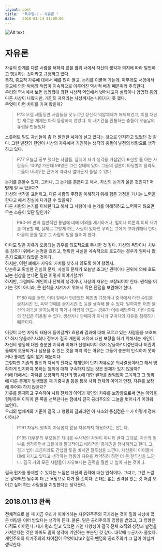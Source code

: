```yaml
---
layout: post
title:  "독후일기 - 자유론 "
date:   2018-01-14 21:00:00
---
```



![Alt text](/home/Jekyll/mysite/Park-Youngjeung.github.io/images/20180114.jpg)


# 자유론

자유의 한계를 다른 사람을 해하지 않을 범위 내에서 자신의 생각과 의지에 따라 발언하고 행동하는 것이라고 규정하고 있다.  
특히, 종교적 자유에 대해서 예를 많이 들고, 논리를 이끌어 가는데, 아무래도 서양에서 종교에 의한 박해와 억압이 지속적으로 이루어진 역사적 배경 때문이라 추측한다.   
우리의 역사에서 보면 성리학에 의한 사상적 억압에서 벗어나고자 실학이나 양명학 등의 다른 사상이 나왔지만, 개인의 자유라는 사상까지는 나아가지 못 했다.  
무엇이 이런 차이를 가져 왔을까?

>P73
>오램 세월동안 사람들을 짓누르던 정신적 억압체제가 해체되었고, 이를 대신할 새로운 체제는 아직 등장하지 않았다. 이 새기간을 관통하는 충동이 오늘날의 유럽을 만들었다.

스튜어트 밀도 자신들이 좀 더 발전한 세계에 살고 있다는 것으로 인지하고 있었던 것 같다. 그런 발전의 원인이 사상의 자유에서 기인하는 생각의 충돌이 발전의 바탕으로 생각하고 있다.

>P77
>오늘날 공부 했다는 사람들, 심지어 자기 생각을 거침없이 표현할 줄 아는 사람들도 100명 가운데 99명은 그런 상태에 있다. 그들의 결론이 타당할지 몰라도, 그들이 내세우는 근거에 따라서 얼마든지 틀릴 수 있다

논거를 흔들수 있다. 그러나, 그 논거를 흔든다고 해서, 자신의 논거가 옳은 것인지? 어떻게 알 수 있을까?  
자신의 생각을 표현하고, 다른 사람의 주장을 이해하기 위해 힘든 과정을 거치는 노력을 한다고 해서 진실에 다가갈 수 있을까?  
다른 사람의 논거를 이해한다고 해서 그 사람이 내 논거를 이해하려고 노력하지 않으면 무슨 소용이 있단 말인가?

>P90-91
만약 일반적인 통념에 대해 이의를 제기하거나, 법이나 여론이 이의 제기를 허용할 때, 실제로 그렇게 하는 사람이 있다면 우리는 그에게 고마워해야 한다. 마음의 문을 열고 그 사람의 말을 들어야 한다.

아마도 밀은 자유가 오용되는 경우를 의도적으로 무시한 것 같다. 자신의 욕망이나 치부를 감추기 위해서 논점을 흐리고, 명확한 사실을 계속적으로 호도하는 경우가 얼마나 많은지 모르지 않았을 것이다.   
하지만, 이런 폐해가 자유의 가치를 낮추지 않도록 해야 했겠지..  
단순하고 확실한 진실의 문제, 사실의 문제가 오늘날 조그만 권력이나 권위에 의해 호도되는 현상을 본다면 밀은 어떻게 이야기할까?  
하지만, 그럼에도 개인이나 단체의 생각이나, 사상의 자유는 보장되어야 한다. 원칙을 어기는 것이 아니라, 큰 원칙을 지켜가기 위해서 작은 단점을 보완해야 한다.

>P180
예를 들면, 이미 앞에서 언급했던 메인법 규정이나 중국에서 아편 수입을 금지시킨 것, 독약 판매를 금지시킨 것 등을 생각해 볼 수 있다.  말하자면 어떤 물건의 획득을 불가능하게 하거나 어렵게 만드는 경우가 이에 해당한다. 이런 종류의 간섭은 허용될 수 없다. 생산자나 판매자가 아니라 구매자의 자유를 침해하기 때문이다.

이것이 과연 자유의 내용에 들어갈까? 효용과 결과에 대해 모르고 있는 사람들을 보호해야 하지 않을까? 사회나 정부가 결국 개인의 자유에 대한 보장을 하기 위해서는 개인이 자신의 행동에 대한 충분한 지식과 이해가 선행되어야 하지 않을까? 미성년자나 어린이들에게 오용되거나 남용될 수 있는 것을 미리 막는 이유는 그들이 충분히 인식하지 못하거나 통제할 힘이 없기 때문이다.  
그렇다면 기술의 발전과 지식의 전파로 개개인이 단지 자유로운 의사결정이라고 해서 명확하게 인지하지 못하는 행위에 대해 구속하지 않는 것은 문제가 있지 않을까?  
이에 대해서는 자유를 보장하되 자신의 행동에 대한 결과를 끊임없이 교육하고 그 행위에 따른 문제가 발생했을 때 가중처벌 등을 통해 사회 전체의 이익과 안전, 자유를 보장해 주어야 하지 않을까?  
자유를 통제하고 구속하여 사회 전체의 이익과 개인의 자유를 보장함으로써 얻는 이익을 형량하여 이익이 큰 쪽을 선택한다는 점에서 결국 공리주의의 그늘을 벗어나기 어려워 보인다.   
우리의 법체계의 기준이 결국 그 형량의 결과라면 이 시소의 중심점은 누가 어떻게 정해야하나?

>P191
자유의 원칙이 자유롭지 않을 자유까지 허용하지는 않는다.

 >P195
 대부분의 부모들은 자녀를 수사적인 차원이 아니라 글자 그대로, 자신의 일부로 생각하면서 그들에게 절대적이고 배타적인 통제권을 행사하려고 한다. 그 결과 법이 조금이라도 간섭할 뜻을 비치면 질투심을 느낀다. 자신들이 아이들에 대해 가지고 있다고 생각하는 행동의 자유를 제약하려 하면 더 큰 질투심을 느낀다. 결국 거의 모든 사람들이 자유보다는 권력을 훨씬 더 높이 사는 것이다.

결국 뭔가를 통제할 수 있다는 느낌은 자신의 권력에 대한 인식이다. 그리고, 그런 느낌은 강화되면 될수록 더 큰 욕망으로 다가 올 것이다. 꼰대는 없는 권력을 있는 것 처럼 보이고 싶어 하는 사람들을 지칭한다는 생각든다.

## 2018.01.13 완독

전체적으로 볼 때 지금 우리가 이야기하는 자유민주주의 국가라는 것이 밀의 사상에 많은 바탕을 이어 받았다는 생각이 든다. 물론, 밀은 공리주의의 영향을 받았고, 그 영향은 아직도 이어진다.
내가 평소 믿고 있었던 개인 다양성이 결국 전체 조직의 성장과 발전을 가져온다는 것은 아마도 밀의 생각에 기인하는 부분인 것 같다. 대학때 누군가가 물었다. 개인주의와 이기주의의 차이점이 무엇이냐고? 결국 벤덤의 공리주의가 그 답이 아닐까 생각한다.
